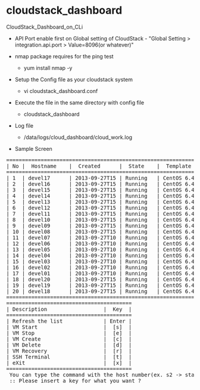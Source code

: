 cloudstack_dashboard
====================

CloudStack_Dashboard_on_CLi

   * API Port enable first on Global setting of CloudStack - "Global Setting > integration.api.port > Value=8096(or whatever)"

   * nmap package requires for the ping test
     * yum install nmap -y

   * Setup the Config file as your cloudstack system
     * vi cloudstack_dashboard.conf

   * Execute the file in the same directory with config file
     * cloudstack_dashboard

   * Log file
     *  /data/logs/cloud_dashboard/cloud_work.log 

   * Sample Screen
<pre>
===================================================================================================================================================
| No |  Hostname    |  Created      |  State    |  Template name               |  Spec.          | Use%  | Mem  | Instance   |  IP address        |
===================================================================================================================================================
| 1  | devel17      | 2013-09-27T15 | Running   | CentOS 6.4 - template(20G)   | Medium Instance | 17.0% | 1024 | i-3-93-VM  | 10.xxx.xxx.240: ON  |
| 2  | devel16      | 2013-09-27T15 | Running   | CentOS 6.4 - template(20G)   | Medium Instance | 16.0% | 1024 | i-3-92-VM  | 10.xxx.xxx.239: ON  |
| 3  | devel15      | 2013-09-27T15 | Running   | CentOS 6.4 - template(20G)   | Medium Instance | 16.0% | 1024 | i-3-91-VM  | 10.xxx.xxx.238: ON  |
| 4  | devel14      | 2013-09-27T15 | Running   | CentOS 6.4 - template(20G)   | Medium Instance | 15.0% | 1024 | i-3-90-VM  | 10.xxx.xxx.237: ON  |
| 5  | devel13      | 2013-09-27T15 | Running   | CentOS 6.4 - template(20G)   | Medium Instance | 16.0% | 1024 | i-3-89-VM  | 10.xxx.xxx.236: ON  |
| 6  | devel12      | 2013-09-27T15 | Running   | CentOS 6.4 - template(20G)   | Medium Instance | 16.0% | 1024 | i-3-88-VM  | 10.xxx.xxx.235: ON  |
| 7  | devel11      | 2013-09-27T15 | Running   | CentOS 6.4 - template(20G)   | Medium Instance | 14.0% | 1024 | i-3-87-VM  | 10.xxx.xxx.234: ON  |
| 8  | devel10      | 2013-09-27T15 | Running   | CentOS 6.4 - template(20G)   | Medium Instance | 16.0% | 1024 | i-3-86-VM  | 10.xxx.xxx.233: ON  |
| 9  | devel09      | 2013-09-27T15 | Running   | CentOS 6.4 - template(20G)   | Medium Instance | 16.0% | 1024 | i-3-85-VM  | 10.xxx.xxx.232: ON  |
| 10 | devel08      | 2013-09-27T15 | Running   | CentOS 6.4 - template(20G)   | Medium Instance | 16.0% | 1024 | i-3-84-VM  | 10.xxx.xxx.231: ON  |
| 11 | devel07      | 2013-09-27T10 | Running   | CentOS 6.4 - template(20G)   | Medium Instance | 16.0% | 1024 | i-3-77-VM  | 10.xxx.xxx.230: ON  |
| 12 | devel06      | 2013-09-27T10 | Running   | CentOS 6.4 - template(20G)   | Medium Instance | 15.0% | 1024 | i-3-76-VM  | 10.xxx.xxx.229: ON  |
| 13 | devel05      | 2013-09-27T10 | Running   | CentOS 6.4 - template(20G)   | Medium Instance | 16.3% | 1024 | i-3-75-VM  | 10.xxx.xxx.228: ON  |
| 14 | devel04      | 2013-09-27T10 | Running   | CentOS 6.4 - template(20G)   | Medium Instance | 16.0% | 1024 | i-3-74-VM  | 10.xxx.xxx.227: ON  |
| 15 | devel03      | 2013-09-27T10 | Running   | CentOS 6.4 - template(20G)   | Medium Instance | 14.0% | 1024 | i-3-73-VM  | 10.xxx.xxx.226: ON  |
| 16 | devel02      | 2013-09-27T10 | Running   | CentOS 6.4 - template(20G)   | Medium Instance | 16.0% | 1024 | i-3-72-VM  | 10.xxx.xxx.225: ON  |
| 17 | devel01      | 2013-09-27T10 | Running   | CentOS 6.4 - template(20G)   | Medium Instance | 16.1% | 1024 | i-3-71-VM  | 10.xxx.xxx.224: ON  |
| 18 | devel20      | 2013-09-27T15 | Running   | CentOS 6.4 - template(20G)   | Medium Instance | 15.0% | 1024 | i-3-96-VM  | 10.xxx.xxx.243: ON  |
| 19 | devel19      | 2013-09-27T15 | Running   | CentOS 6.4 - template(20G)   | Medium Instance | 16.0% | 1024 | i-3-95-VM  | 10.xxx.xxx.242: ON  |
| 20 | devel18      | 2013-09-27T15 | Running   | CentOS 6.4 - template(20G)   | Medium Instance | 17.3% | 1024 | i-3-94-VM  | 10.xxx.xxx.241: ON  |
===================================================================================================================================================
========================================
| Description                  |  Key  |
========================================
| Refresh the list             | Enter |
| VM Start                     |  [s]  |
| VM Stop                      |  [e]  |
| VM Create                    |  [c]  |
| VM Delete                    |  [d]  |
| VM Recovery                  |  [r]  |
| SSH Terminal                 |  [t]  |
| eXit                         |  [x]  |
========================================
 You can type the command with the host number(ex. s2 -> start VM for No. 2 server) 
 :: Please insert a key for what you want ? 
</pre>
